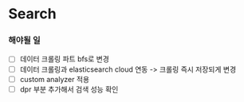 # Search

### 해야될 일
- [ ] 데이터 크롤링 파트 bfs로 변경
- [ ] 데이터 크롤링과 elasticsearch cloud 연동 -> 크롤링 즉시 저장되게 변경
- [ ] custom analyzer 적용
- [ ] dpr 부분 추가해서 검색 성능 확인
